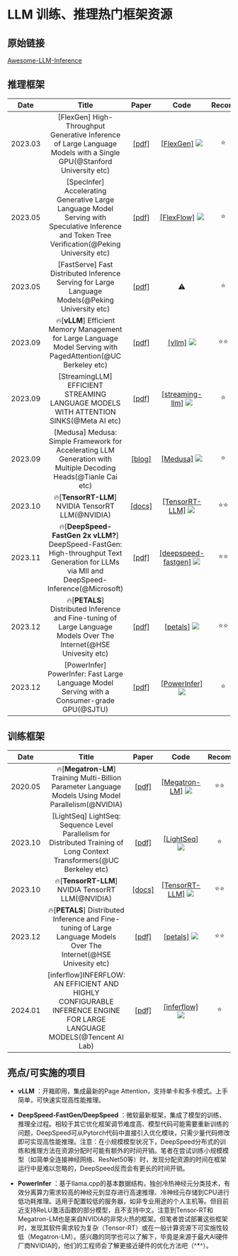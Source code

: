 # LLM 训练、推理热门框架资源

## 原始链接

[Awesome-LLM-Inference](https://github.com/DefTruth/Awesome-LLM-Inference/tree/main)

## 推理框架

|  Date   |                                                                      Title                                                                      |                                       Paper                                       |                                                                        Code                                                                         | Recom |
|:-------:|:-----------------------------------------------------------------------------------------------------------------------------------------------:|:---------------------------------------------------------------------------------:|:---------------------------------------------------------------------------------------------------------------------------------------------------:|:-----:|  
| 2023.03 |              [FlexGen] High-Throughput Generative Inference of Large Language Models  with a Single GPU(@Stanford University etc)               |                   [[pdf]](https://arxiv.org/pdf/2303.06865.pdf)                   |          [[FlexGen]](https://github.com/FMInference/FlexGen) ![](https://img.shields.io/github/stars/FMInference/FlexGen.svg?style=social)          |  ⭐️   |          
| 2023.05 | [SpecInfer] Accelerating Generative Large Language Model Serving with Speculative Inference and Token Tree Verification(@Peking University etc) |                   [[pdf]](https://arxiv.org/pdf/2305.09781.pdf)                   |    [[FlexFlow]](https://github.com/flexflow/FlexFlow/tree/inference) ![](https://img.shields.io/github/stars/flexflow/FlexFlow.svg?style=social)    |  ⭐️   |     
| 2023.05 |                        [FastServe] Fast Distributed Inference Serving for Large Language Models(@Peking University etc)                         |                   [[pdf]](https://arxiv.org/pdf/2305.05920.pdf)                   |                                                                         ⚠️                                                                          |  ⭐️   |         
| 2023.09 |                 🔥[**vLLM**] Efficient Memory Management for Large Language Model Serving with PagedAttention(@UC Berkeley etc)                 |                   [[pdf]](https://arxiv.org/pdf/2309.06180.pdf)                   |             [[vllm]](https://github.com/vllm-project/vllm) ![](https://img.shields.io/github/stars/vllm-project/vllm.svg?style=social)              | ⭐️⭐️  |     
| 2023.09 |                              [StreamingLLM] EFFICIENT STREAMING LANGUAGE MODELS WITH ATTENTION SINKS(@Meta AI etc)                              |                   [[pdf]](https://arxiv.org/pdf/2309.17453.pdf)                   | [[streaming-llm]](https://github.com/mit-han-lab/streaming-llm) ![](https://img.shields.io/github/stars/mit-han-lab/streaming-llm.svg?style=social) |  ⭐️   |  
| 2023.09 |                 [Medusa] Medusa: Simple Framework for Accelerating LLM Generation with Multiple Decoding Heads(@Tianle Cai etc)                 |                [[blog]](https://sites.google.com/view/medusa-llm)                 |        [[Medusa]](https://github.com/FasterDecoding/Medusa) ![](https://img.shields.io/github/stars/FasterDecoding/Medusa.svg?style=social)         |  ⭐️   |    
| 2023.10 |                                                🔥[**TensorRT-LLM**] NVIDIA TensorRT LLM(@NVIDIA)                                                |                 [[docs]](https://nvidia.github.io/TensorRT-LLM/)                  |       [[TensorRT-LLM]](https://github.com/NVIDIA/TensorRT-LLM) ![](https://img.shields.io/github/stars/NVIDIA/TensorRT-LLM.svg?style=social)        | ⭐️⭐️  |    
| 2023.11 |   🔥[**DeepSpeed-FastGen 2x vLLM?**] DeepSpeed-FastGen: High-throughput Text Generation for LLMs via MII and DeepSpeed-Inference(@Microsoft)    |                   [[pdf]](https://arxiv.org/pdf/2401.08671.pdf)                   |     [[deepspeed-fastgen]](https://github.com/microsoft/DeepSpeed) ![](https://img.shields.io/github/stars/microsoft/DeepSpeed.svg?style=social)     | ⭐️⭐️  |  
| 2023.12 |               🔥[**PETALS**] Distributed Inference and Fine-tuning of Large Language Models Over The Internet(@HSE Univesity etc)               |                   [[pdf]](https://arxiv.org/pdf/2312.08361.pdf)                   |   [[petals]](https://github.com/bigscience-workshop/petals) ![](https://img.shields.io/github/stars/bigscience-workshop/petals.svg?style=social)    | ⭐️⭐️  | 
| 2023.12 |                           [PowerInfer] PowerInfer: Fast Large Language Model Serving with a Consumer-grade GPU(@SJTU)                           | [[pdf]](https://ipads.se.sjtu.edu.cn/_media/publications/powerinfer-20231219.pdf) |      [[PowerInfer]](https://github.com/SJTU-IPADS/PowerInfer) ![](https://img.shields.io/github/stars/SJTU-IPADS/PowerInfer.svg?style=social)       |  ⭐️   |


## 训练框架

|  Date   |                                                          Title                                                          |                      Paper                       |                                                                      Code                                                                      | Recom |
|:-------:|:-----------------------------------------------------------------------------------------------------------------------:|:------------------------------------------------:|:----------------------------------------------------------------------------------------------------------------------------------------------:|:-----:|
| 2020.05 |          🔥[**Megatron-LM**] Training Multi-Billion Parameter Language Models Using Model Parallelism(@NVIDIA)          |  [[pdf]](https://arxiv.org/pdf/1909.08053.pdf)   |      [[Megatron-LM]](https://github.com/NVIDIA/Megatron-LM) ![](https://img.shields.io/github/stars/NVIDIA/Megatron-LM.svg?style=social)       | ⭐️⭐️  |
| 2023.10 | [LightSeq] LightSeq: Sequence Level Parallelism for Distributed Training of Long Context Transformers(@UC Berkeley etc) |  [[pdf]](https://arxiv.org/pdf/2310.03294.pdf)   |        [[LightSeq]](https://github.com/RulinShao/LightSeq) ![](https://img.shields.io/github/stars/RulinShao/LightSeq.svg?style=social)        |  ⭐️   |  
| 2023.10 |                                    🔥[**TensorRT-LLM**] NVIDIA TensorRT LLM(@NVIDIA)                                    | [[docs]](https://nvidia.github.io/TensorRT-LLM/) |     [[TensorRT-LLM]](https://github.com/NVIDIA/TensorRT-LLM) ![](https://img.shields.io/github/stars/NVIDIA/TensorRT-LLM.svg?style=social)     | ⭐️⭐️  |
| 2023.12 |   🔥[**PETALS**] Distributed Inference and Fine-tuning of Large Language Models Over The Internet(@HSE Univesity etc)   |  [[pdf]](https://arxiv.org/pdf/2312.08361.pdf)   | [[petals]](https://github.com/bigscience-workshop/petals) ![](https://img.shields.io/github/stars/bigscience-workshop/petals.svg?style=social) | ⭐️⭐️  |
| 2024.01 | [inferflow]INFERFLOW: AN EFFICIENT AND HIGHLY CONFIGURABLE INFERENCE ENGINE FOR LARGE LANGUAGE MODELS(@Tencent AI Lab)  |  [[pdf]](https://arxiv.org/pdf/2401.08294.pdf)   |      [[inferflow]](https://github.com/inferflow/inferflow) ![](https://img.shields.io/github/stars/inferflow/inferflow.svg?style=social)       |  ⭐️   |

## 亮点/可实施的项目

- **vLLM** ：开箱即用，集成最新的Page Attention，支持单卡和多卡模式。上手简单，可快速实现高性能推理。

- **DeepSpeed-FastGen/DeepSpeed** ：微软最新框架，集成了模型的训练、推理全过程。相较于其它优化框架调节难度高、模型代码可能需要重新训练的问题，DeepSpeed可从Pytorch代码中直接引入优化模块，只需少量代码修改即可实现高性能推理。注意：在小规模模型状况下，DeepSpeed分布式的训练和推理方法在资源分配时可能有额外的时间开销。笔者在尝试训练小规模模型（如简单全连接神经网络、ResNet50等）时，发现分配资源的时间在框架运行中是难以忽略的，DeepSpeed反而会有更长的时间开销。

- **PowerInfer** ：基于llama.cpp的基本数据结构，独创冷热神经元分类技术，有效分离算力需求较高的神经元到显存进行高速推理、冷神经元存储到CPU进行低功耗推理。适用于配置较低的服务器，如非专业用途的个人主机等。但目前近支持ReLU激活函数的部分模型，且不支持中文。注意到Tensor-RT和Megatron-LM也是来自NVIDIA的非常火热的框架。但笔者尝试部署这些框架时，发现其软件需求较为复杂（Tensor-RT）或在一般计算资源下可实施性较低（Megatron-LM）。感兴趣的同学也可以了解下，毕竟是来源于最大AI硬件厂商NVIDIA的，他们的工程师会了解更接近硬件的优化方法吧（^*^）。

